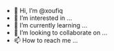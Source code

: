 - 👋 Hi, I’m @xoufiq
- 👀 I’m interested in ...
- 🌱 I’m currently learning ...
- 💞️ I’m looking to collaborate on ...
- 📫 How to reach me ...

<!---
xoufiq/xoufiq is a ✨ special ✨ repository because its `README.md` (this file) appears on your GitHub profile.
You can click the Preview link to take a look at your changes.
--->
